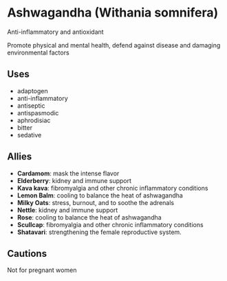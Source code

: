 # Ashwagandha (Withania somnifera)
Anti-inflammatory and antioxidant

Promote physical and mental health, defend against disease and damaging environmental factors

## Uses
- adaptogen
- anti-inflammatory
- antiseptic
- antispasmodic
- aphrodisiac
- bitter
- sedative

## Allies
- __Cardamom__: mask the intense flavor
- __Elderberry__: kidney and immune support
- __Kava kava__: fibromyalgia and other chronic inflammatory conditions
- __Lemon Balm__: cooling to balance the heat of ashwagandha
- __Milky Oats__: stress, burnout, and to soothe the adrenals
- __Nettle__: kidney and immune support
- __Rose__: cooling to balance the heat of ashwagandha
- __Scullcap__: fibromyalgia and other chronic inflammatory conditions
- __Shatavari__: strengthening the female reproductive system.

## Cautions
Not for pregnant women
